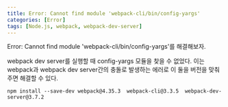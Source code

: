 ```yaml
---
title: Error: Cannot find module 'webpack-cli/bin/config-yargs'
categories: [Error]
tags: [Node.js, webpack, webpack-dev-server]
---
```


Error: Cannot find module 'webpack-cli/bin/config-yargs'를 해결해보자. 

webpack dev server를 실행할 때 config-yargs 모듈을 찾을 수 없었다.  이는 webpack과 webpack dev server간의 충돌로 발생하는 에러로 이 둘을 버전을 맞춰주면 해결할 수 있다.

```npm install --save-dev webpack@4.35.3  webpack-cli@3.3.5  webpack-dev-server@3.7.2```



